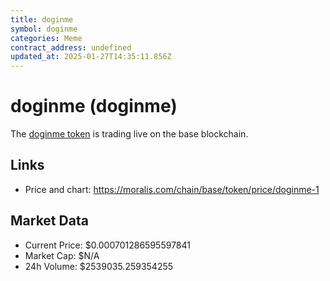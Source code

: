 ```yaml
---
title: doginme
symbol: doginme
categories: Meme
contract_address: undefined
updated_at: 2025-01-27T14:35:11.856Z
---
```


# doginme (doginme)
The [doginme token](https://moralis.com/chain/base/token/price/doginme-1) is trading live on the base blockchain.

## Links
- Price and chart: https://moralis.com/chain/base/token/price/doginme-1

## Market Data
- Current Price: $0.000701286595597841
- Market Cap: $N/A
- 24h Volume: $2539035.259354255
